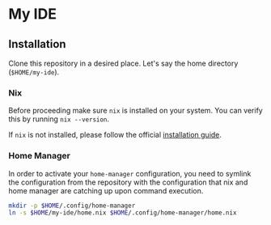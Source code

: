 # My IDE

## Installation

Clone this repository in a desired place. Let's say the home directory (`$HOME/my-ide`).

### Nix

Before proceeding make sure `nix` is installed on your system. You can verify
this by running `nix --version`.

If `nix` is not installed, please follow the official [installation guide](https://nixos.org/manual/nix/unstable/installation/installing-binary.html#installing-a-binary-distribution).

### Home Manager

In order to activate your `home-manager` configuration, you need to symlink
the configuration from the repository with the configuration that nix and
home manager are catching up upon command execution.

```sh
mkdir -p $HOME/.config/home-manager
ln -s $HOME/my-ide/home.nix $HOME/.config/home-manager/home.nix
```
